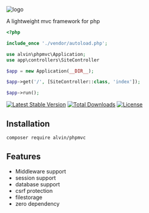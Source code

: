 ![logo](https://drive.google.com/uc?export=view&id=10L8qgFSXUqLcp5omlS2KV-4VSITVeQCr)

A lightweight mvc framework for php

```php
<?php

include_once './vendor/autoload.php';

use alvin\phpmvc\Application;
use app\controllers\SiteController

$app = new Application(__DIR__);

$app->get('/', [SiteController::class, 'index']);

$app->run();

```

[![Latest Stable Version](https://poser.pugx.org/alvin/phpmvc/v)](//packagist.org/packages/alvin/phpmvc) [![Total Downloads](https://poser.pugx.org/alvin/phpmvc/downloads)](//packagist.org/packages/alvin/phpmvc) [![License](https://poser.pugx.org/alvin/phpmvc/license)](//packagist.org/packages/alvin/phpmvc)

## Installation

```bash
composer require alvin/phpmvc
```

## Features

* Middleware support
* session support
* database support
* csrf protection
* filestorage
* zero dependency
